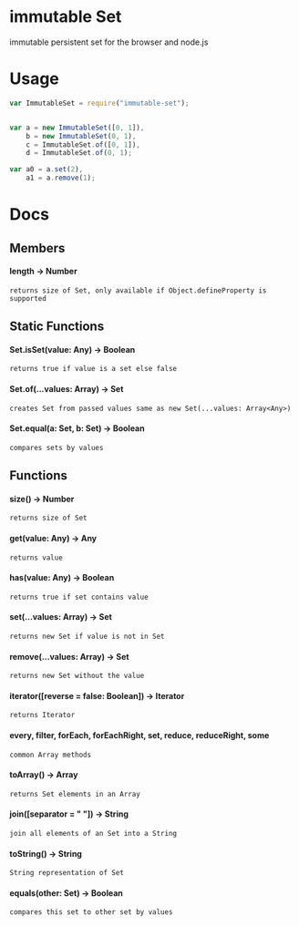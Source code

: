 immutable Set
=======

immutable persistent set for the browser and node.js


# Usage
```javascript
var ImmutableSet = require("immutable-set");


var a = new ImmutableSet([0, 1]),
    b = new ImmutableSet(0, 1),
    c = ImmutableSet.of([0, 1]),
    d = ImmutableSet.of(0, 1);

var a0 = a.set(2),
    a1 = a.remove(1);
```

# Docs

## Members

#### length -> Number
    returns size of Set, only available if Object.defineProperty is supported


## Static Functions

#### Set.isSet(value: Any) -> Boolean
    returns true if value is a set else false

#### Set.of(...values: Array<Any>) -> Set
    creates Set from passed values same as new Set(...values: Array<Any>)

#### Set.equal(a: Set, b: Set) -> Boolean
    compares sets by values


## Functions

#### size() -> Number
    returns size of Set

#### get(value: Any) -> Any
    returns value

#### has(value: Any) -> Boolean
    returns true if set contains value

#### set(...values: Array<Any>) -> Set
    returns new Set if value is not in Set

#### remove(...values: Array<Any>) -> Set
    returns new Set without the value

#### iterator([reverse = false: Boolean]) -> Iterator
    returns Iterator

#### every, filter, forEach, forEachRight, set, reduce, reduceRight, some
    common Array methods

#### toArray() -> Array<Any>
    returns Set elements in an Array

#### join([separator = " "]) -> String
    join all elements of an Set into a String

#### toString() -> String
    String representation of Set

#### equals(other: Set) -> Boolean
    compares this set to other set by values
